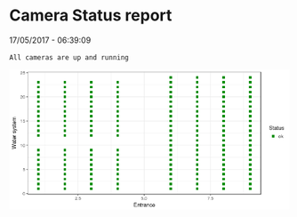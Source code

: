 Camera Status report
================
17/05/2017 - 06:39:09

    All cameras are up and running

![](camreport_files/figure-markdown_github/unnamed-chunk-2-1.png)
